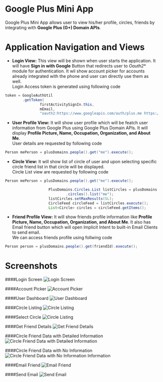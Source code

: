 # Google Plus Mini App

Google Plus Mini App allows user to view his/her profile, circles, friends by integrating with **Google Plus (G+) Domain APIs**.

# Application Navigation and Views

* **Login View:**
This view will be shown when user starts the application. It will have **Sign in with Google** Button that redirects user to *Oauth2** module for authentication. It wil show account picker for accounts already integrated with the phone and user can directly use them as well.   
Login Access token is generated using following code
```java
token = GoogleAuthUtil
		.getToken(
				firstActivitySignIn.this,
				mEmail,
				"oauth2:https://www.googleapis.com/auth/plus.me https://www.googleapis.com/auth/plus.circles.read https://www.googleapis.com/auth/plus.profiles.read");
```
* **User Profile View:**
It will show user profile which will be featch user information from Google Plus using Google Plus Domain APIs. It will display **Profile Picture, Name, Occupation, Organization, and About Me**.  
User details are requested by following code
```java
Person mePerson = plusDomains.people().get("me").execute();
```
* **Circle View:**
It will show list of circle of user and upon selecting specific circle friend list in that circle will be displayed.  
Circle List view are requested by following code
```java
Person mePerson = plusDomains.people().get("me").execute();

					PlusDomains.Circles.List listCircles = plusDomains
							.circles().list("me");
					listCircles.setMaxResults(5L);
					CircleFeed circleFeed = listCircles.execute();
					List<Circle> circles = circleFeed.getItems();
```
* **Friend Profile View:**
It will show friends profile information like **Profile Picture, Name, Occupation, Organization, and About Me**. It also has Email friend button which will open Implicit Intent to built-in Email Clients to send email.  
We can access friends profile using follwing code
```java
Person person = plusDomains.people().get(friendId).execute();
```

# Screenshots

####Login Screen
![Login Screen](https://github.com/dhavalkolapkar/Android-Programming/blob/master/Google-Plus-Mini/Screenshots/Login%20Screen.png?raw=true "Login Screen")

####Account Picker
![Account Picker](https://github.com/dhavalkolapkar/Android-Programming/blob/master/Google-Plus-Mini/Screenshots/Account%20Picker.png?raw=true "Account Picker")

####User Dashboard
![User Dashboard](https://github.com/dhavalkolapkar/Android-Programming/blob/master/Google-Plus-Mini/Screenshots/User%20Dashboard.png?raw=true "User Dashboard")

####Circle Listing
![Circle Listing](https://github.com/dhavalkolapkar/Android-Programming/blob/master/Google-Plus-Mini/Screenshots/Circle%20listing.png?raw=true "Circle Listing")

####Select Circle
![Circle Listing](https://github.com/dhavalkolapkar/Android-Programming/blob/master/Google-Plus-Mini/Screenshots/Select%20Circle.png?raw=true "Select Circle")

####Get Friend Details
![Get Friend Details](https://github.com/dhavalkolapkar/Android-Programming/blob/master/Google-Plus-Mini/Screenshots/Get%20Friend%20details.png?raw=true "Get Friend Details")

####Circle Friend Data with Detailed Information
![Circle Friend Data with Detailed Information](https://github.com/dhavalkolapkar/Android-Programming/blob/master/Google-Plus-Mini/Screenshots/Circle%20Friend%20Data%20with%20info.png?raw=true "Circle Friend Data with Detailed Information")

####Circle Friend Data with No Information
![Circle Friend Data with No Information Information](https://github.com/dhavalkolapkar/Android-Programming/blob/master/Google-Plus-Mini/Screenshots/Circle%20Friend%20Data%20with%20no%20info.png?raw=true "Circle Friend Data with No Information")

####Email Friend
![Email Friend](https://github.com/dhavalkolapkar/Android-Programming/blob/master/Google-Plus-Mini/Screenshots/Send%20Email%20Intent%20picker.png?raw=true "Email Friend")

####Send Email
![Send Email](https://github.com/dhavalkolapkar/Android-Programming/blob/master/Google-Plus-Mini/Screenshots/Send%20Email.png?raw=true "Send Email")
